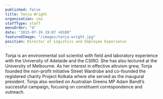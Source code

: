 ```yaml
---
published: false
title: Tonja Wright
organisation: cea
staffType: staff
menuOrder: "4"
date: "2015-07-19 19:07 +0100"
featuredImage: "/images/tonja-wright.jpg"
position: Director of Logistics and Employee Experience
---
```


Tonja is an environmental soil scientist with field and laboratory experience with the University of Adelaide and the CSIRO. She has also lectured at the University of Melbourne. As her interest in effective altruism grew, Tonja founded the non-profit initiative Street Wardrobe and co-founded the registered charity Project Kolkata where she served as the inaugural president. Tonja also worked on Australian Greens MP Adam Bandt’s successful campaign, focusing on constituent correspondence and outreach.

